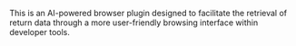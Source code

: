 This is an AI-powered browser plugin designed to facilitate the retrieval of return data through a more user-friendly browsing interface within developer tools.
